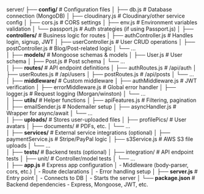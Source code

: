 server/
├── **config/**               # Configuration files
│   ├── db.js                # Database connection (MongoDB)
│   ├── cloudinary.js        # Cloudinary/other service config
│   ├── cors.js              # CORS settings
│   ├── env.js               # Environment variables validation
│   └── passport.js          # Auth strategies (if using Passport.js)
│
├── **controllers/**          # Business logic for routes
│   ├── authController.js    # Handles login, signup, JWT
│   ├── userController.js    # User CRUD operations
│   ├── postController.js    # Blog/Post-related logic
│   └── ...                  
│
├── **models/**               # Mongoose schemas & models
│   ├── User.js              # User schema
│   ├── Post.js              # Post schema
│   └── ...                  
│
├── **routes/**               # API endpoint definitions
│   ├── authRoutes.js        # /api/auth
│   ├── userRoutes.js        # /api/users
│   ├── postRoutes.js        # /api/posts
│   └── ...                  
│
├── **middleware/**           # Custom middleware
│   ├── authMiddleware.js    # JWT verification
│   ├── errorMiddleware.js  # Global error handler
│   ├── logger.js           # Request logging (Morgan/winston)
│   └── ...                  
│
├── **utils/**                # Helper functions
│   ├── apiFeatures.js       # Filtering, pagination
│   ├── emailSender.js       # Nodemailer setup
│   ├── asyncHandler.js     # Wrapper for async/await
│   └── ...                  
│
├── **uploads/**              # Stores user-uploaded files
│   ├── profilePics/         # User avatars
│   ├── documents/           # PDFs, etc.
│   └── ...                  
│
├── **services/**             # External service integrations (optional)
│   ├── paymentService.js    # Stripe/PayPal logic
│   ├── s3Service.js         # AWS S3 file uploads
│   └── ...                  
│
├── **tests/**                # Backend tests (optional)
│   ├── integration/         # API endpoint tests
│   ├── unit/                # Controller/model tests
│   └── ...                  
│
├── **app.js**               # Express app configuration
│   - Middleware (body-parser, cors, etc.)
│   - Route declarations
│   - Error handling setup
│
├── **server.js**            # Entry point
│   - Connects to DB
│   - Starts the server
│
└── **package.json**         # Backend dependencies
    - Express, Mongoose, JWT, etc.